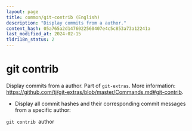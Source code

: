 ```yaml
---
layout: page
title: common/git-contrib (English)
description: "Display commits from a author."
content_hash: 05a765a2d1476022560407e4c5c853a73a12241a
last_modified_at: 2024-02-15
tldri18n_status: 2
---
```

# git contrib

Display commits from a author.
Part of `git-extras`.
More information: <https://github.com/tj/git-extras/blob/master/Commands.md#git-contrib>.

- Display all commit hashes and their corresponding commit messages from a specific author:

`git contrib `<span class="tldr-var badge badge-pill bg-dark-lm bg-white-dm text-white-lm text-dark-dm font-weight-bold">author</span>
